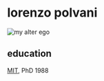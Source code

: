 # lorenzo polvani #

![my alter ego](https://www.footballdatabase.eu/images/photos/players/a_242/242253.jpg)

## education ##

[MIT](http://www.mit.edu), PhD 1988




